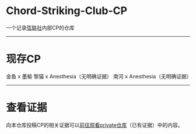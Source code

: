 # Chord-Striking-Club-CP
一个记录[弦联社](https://vcpedia.cn/%E5%BC%A6%E8%81%94%E7%A4%BE)内部CP的仓库

---

# 现存CP
金鱼 x 墨榆
黎猫 x Anesthesia（无明确证据）
南河 x Anesthesia（无明确证据）

---

# 查看证据
向本仓库投稿CP的相关证据可以[前往观看private仓库](https://github.com/ff66ccff/Chord-Striking-Club-CP-Proof)（已有证据）中的内容。
